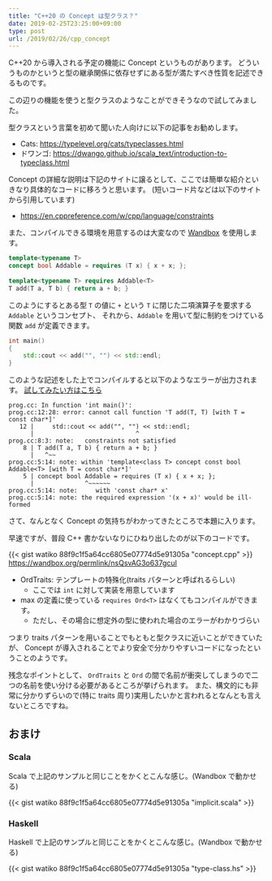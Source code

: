 ```yaml
---
title: "C++20 の Concept は型クラス？"
date: 2019-02-25T23:25:00+09:00
type: post
url: /2019/02/26/cpp_concept
---
```


C++20 から導入される予定の機能に Concept というものがあります。
どういうものかというと型の継承関係に依存せずにある型が満たすべき性質を記述できるものです。

この辺りの機能を使うと型クラスのようなことができそうなので試してみました。

型クラスという言葉を初めて聞いた人向けに以下の記事をお勧めします。

- Cats: https://typelevel.org/cats/typeclasses.html
- ドワンゴ: https://dwango.github.io/scala_text/introduction-to-typeclass.html

<!--more-->

Concept の詳細な説明は下記のサイトに譲るとして、ここでは簡単な紹介といきなり具体的なコードに移ろうと思います。
(短いコード片などは以下のサイトから引用しています)

- https://en.cppreference.com/w/cpp/language/constraints

また、コンパイルできる環境を用意するのは大変なので [Wandbox](https://wandbox.org/) を使用します。

```cpp
template<typename T>
concept bool Addable = requires (T x) { x + x; };
 
template<typename T> requires Addable<T>
T add(T a, T b) { return a + b; }
```

このようにするとある型 `T` の値に `+` という `T` に閉じた二項演算子を要求する `Addable` というコンセプト、
それから、`Addable` を用いて型に制約をつけている関数 `add` が定義できます。

```cpp
int main()
{
    std::cout << add("", "") << std::endl;
}
```

このような記述をした上でコンパイルすると以下のようなエラーが出力されます。
[試してみたい方はこちら](https://wandbox.org/permlink/nsQsvAG3o637gcuI)

```
prog.cc: In function 'int main()':
prog.cc:12:28: error: cannot call function 'T add(T, T) [with T = const char*]'
   12 |     std::cout << add("", "") << std::endl;
      |                            ^
prog.cc:8:3: note:   constraints not satisfied
    8 | T add(T a, T b) { return a + b; }
      |   ^~~
prog.cc:5:14: note: within 'template<class T> concept const bool Addable<T> [with T = const char*]'
    5 | concept bool Addable = requires (T x) { x + x; };
      |              ^~~~~~~
prog.cc:5:14: note:     with 'const char* x'
prog.cc:5:14: note: the required expression '(x + x)' would be ill-formed
```

さて、なんとなく Concept の気持ちがわかってきたところで本題に入ります。

早速ですが、普段 C++ 書かないなりにひねり出したのが以下のコードです。

{{< gist watiko 88f9c1f5a64cc6805e07774d5e91305a "concept.cpp" >}}
https://wandbox.org/permlink/nsQsvAG3o637gcuI

- OrdTraits: テンプレートの特殊化(traits パターンと呼ばれるらしい)
  - ここでは `int` に対して実装を用意しています
- max の定義に使っている `requires Ord<T>` はなくてもコンパイルができます。
  - ただし、その場合に想定外の型に使われた場合のエラーがわかりづらい

つまり traits パターンを用いることでもともと型クラスに近いことができていたが、
Concept が導入されることでより安全で分かりやすいコードになったということのようです。

残念なポイントとして、 `OrdTraits` と `Ord` の間で名前が衝突してしまうので二つの名前を使い分ける必要があるところが挙げられます。
また、構文的にも非常に分かりずらいので(特に traits 周り)実用したいかと言われるとなんとも言えないところですね。

## おまけ

### Scala

Scala で上記のサンプルと同じことをかくとこんな感じ。(Wandbox で動かせる)

{{< gist watiko 88f9c1f5a64cc6805e07774d5e91305a "implicit.scala" >}}

### Haskell

Haskell で上記のサンプルと同じことをかくとこんな感じ。(Wandbox で動かせる)

{{< gist watiko 88f9c1f5a64cc6805e07774d5e91305a "type-class.hs" >}}
